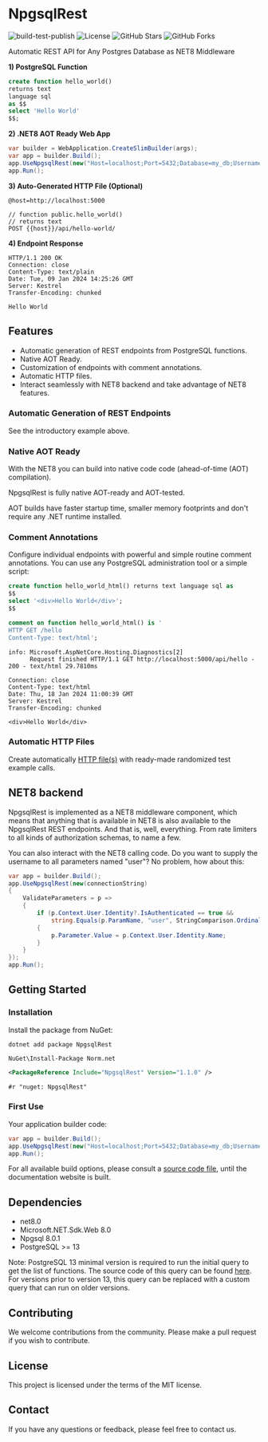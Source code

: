 # NpgsqlRest

![build-test-publish](https://github.com/vb-consulting/NpgsqlRest/workflows/build-test-publish/badge.svg)
![License](https://img.shields.io/badge/license-MIT-green)
![GitHub Stars](https://img.shields.io/github/stars/vb-consulting/NpgsqlRest?style=social)
![GitHub Forks](https://img.shields.io/github/forks/vb-consulting/NpgsqlRest?style=social)

Automatic REST API for Any Postgres Database as NET8 Middleware

**1) PostgreSQL Function**

```sql
create function hello_world() 
returns text 
language sql
as $$
select 'Hello World'
$$;
```

**2) .NET8 AOT Ready Web App**

```csharp
var builder = WebApplication.CreateSlimBuilder(args);
var app = builder.Build();
app.UseNpgsqlRest(new("Host=localhost;Port=5432;Database=my_db;Username=postgres;Password=postgres"));
app.Run();
```

**3) Auto-Generated HTTP File (Optional)**

```
@host=http://localhost:5000

// function public.hello_world()
// returns text
POST {{host}}/api/hello-world/
```

**4) Endpoint Response**

```
HTTP/1.1 200 OK
Connection: close
Content-Type: text/plain
Date: Tue, 09 Jan 2024 14:25:26 GMT
Server: Kestrel
Transfer-Encoding: chunked

Hello World
```

## Features

- Automatic generation of REST endpoints from PostgreSQL functions.
- Native AOT Ready.
- Customization of endpoints with comment annotations.
- Automatic HTTP files.
- Interact seamlessly with NET8 backend and take advantage of NET8 features.

### Automatic Generation of REST Endpoints

See the introductory example above.

### Native AOT Ready

With the NET8 you can build into native code code (ahead-of-time (AOT) compilation). 

NpgsqlRest is fully native AOT-ready and AOT-tested.

AOT builds have faster startup time, smaller memory footprints and don't require any .NET runtime installed.

### Comment Annotations

Configure individual endpoints with powerful and simple routine comment annotations. You can use any PostgreSQL administration tool or a simple script:

```sql
create function hello_world_html() returns text language sql as 
$$
select '<div>Hello World</div>';
$$

comment on function hello_world_html() is '
HTTP GET /hello
Content-Type: text/html';
```

```
info: Microsoft.AspNetCore.Hosting.Diagnostics[2]
      Request finished HTTP/1.1 GET http://localhost:5000/api/hello - 200 - text/html 29.7810ms
```

```
Connection: close
Content-Type: text/html
Date: Thu, 18 Jan 2024 11:00:39 GMT
Server: Kestrel
Transfer-Encoding: chunked

<div>Hello World</div>
```

### Automatic HTTP Files

Create automatically [HTTP file(s)](https://learn.microsoft.com/en-us/aspnet/core/test/http-files?view=aspnetcore-8.0) with ready-made randomized test example calls.

## NET8 backend

NpgsqlRest is implemented as a NET8 middleware component, which means that anything that is available in NET8 is also available to the NpgsqlRest REST endpoints. And that is, well, everything. From rate limiters to all kinds of authorization schemas, to name a few.

You can also interact with the NET8 calling code. Do you want to supply the username to all parameters named "user"? No problem, how about this:

```csharp
var app = builder.Build();
app.UseNpgsqlRest(new(connectionString)
{
    ValidateParameters = p =>
    {
        if (p.Context.User.Identity?.IsAuthenticated == true && 
            string.Equals(p.ParamName, "user", StringComparison.OrdinalIgnoreCase))
        {
            p.Parameter.Value = p.Context.User.Identity.Name;
        }
    } 
});
app.Run();
```

## Getting Started

### Installation

Install the package from NuGet:

```
dotnet add package NpgsqlRest
```
```
NuGet\Install-Package Norm.net
```
```xml
<PackageReference Include="NpgsqlRest" Version="1.1.0" />
```
```
#r "nuget: NpgsqlRest"
```

### First Use

Your application builder code:

```csharp
var app = builder.Build();
app.UseNpgsqlRest(new("Host=localhost;Port=5432;Database=my_db;Username=postgres;Password=postgres"));
app.Run();
```

For all available build options, please consult a [source code file](https://github.com/vb-consulting/NpgsqlRest/blob/master/source/NpgsqlRest/NpgsqlRestOptions.cs), until the documentation website is built.

## Dependencies

- net8.0
- Microsoft.NET.Sdk.Web 8.0
- Npgsql 8.0.1
- PostgreSQL >= 13

Note: PostgreSQL 13 minimal version is required to run the initial query to get the list of functions. The source code of this query can be found [here](https://github.com/vb-consulting/NpgsqlRest/blob/master/NpgsqlRest/RoutineQuery.cs#L9C9-L9C49). For versions prior to version 13, this query can be replaced with a custom query that can run on older versions.

## Contributing

We welcome contributions from the community. Please make a pull request if you wish to contribute.

## License

This project is licensed under the terms of the MIT license.

## Contact

If you have any questions or feedback, please feel free to contact us.
